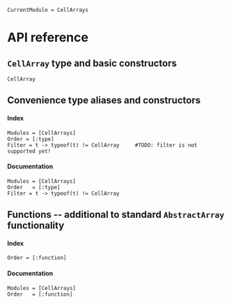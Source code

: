 ```@meta
CurrentModule = CellArrays
```

# API reference

## `CellArray` type and basic constructors
```@docs
CellArray
```


## Convenience type aliases and constructors
#### Index
```@index
Modules = [CellArrays]
Order = [:type]
Filter = t -> typeof(t) != CellArray     #TODO: filter is not supported yet!
```
#### Documentation
```@autodocs
Modules = [CellArrays]
Order   = [:type]
Filter = t -> typeof(t) != CellArray
```


## Functions -- additional to standard `AbstractArray` functionality
#### Index
```@index
Order = [:function]
```
#### Documentation
```@autodocs
Modules = [CellArrays]
Order   = [:function]
```
